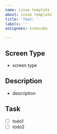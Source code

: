 ```yaml
---
name: issue template
about: issue template
title: 'feat: '
labels: ''
assignees: oreocube

---
```


## Screen Type
- screen type

## Description
- description

## Task
- [ ] todo1
- [ ] todo2
